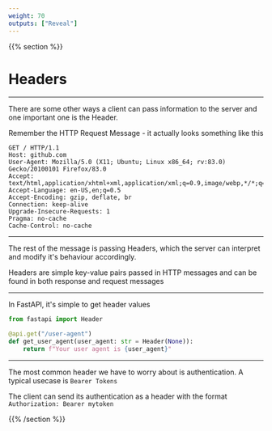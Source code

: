 ```yaml
---
weight: 70
outputs: ["Reveal"]
---
```


{{% section %}}

# Headers

---

There are some other ways a client can pass information to the server and one important one is the Header.

Remember the HTTP Request Message - it actually looks something like this

```https
GET / HTTP/1.1
Host: github.com
User-Agent: Mozilla/5.0 (X11; Ubuntu; Linux x86_64; rv:83.0) Gecko/20100101 Firefox/83.0
Accept: text/html,application/xhtml+xml,application/xml;q=0.9,image/webp,*/*;q=0.8
Accept-Language: en-US,en;q=0.5
Accept-Encoding: gzip, deflate, br
Connection: keep-alive
Upgrade-Insecure-Requests: 1
Pragma: no-cache
Cache-Control: no-cache
```

---

The rest of the message is passing Headers, which the server can interpret and modify it's behaviour accordingly.

Headers are simple key-value pairs passed in HTTP messages and can be found in both response and request messages

---

In FastAPI, it's simple to get header values

```python
from fastapi import Header

@api.get("/user-agent")
def get_user_agent(user_agent: str = Header(None)):
    return f"Your user agent is {user_agent}"
```

---

The most common header we have to worry about is authentication. A typical usecase is `Bearer Tokens`

The client can send its authentication as a header with the format `Authorization: Bearer mytoken`


{{% /section %}}